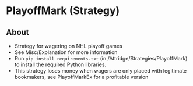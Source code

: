 # PlayoffMark (Strategy)

## About
 * Strategy for wagering on NHL playoff games
 * See Misc/Explanation for more information
 * Run `pip install requirements.txt` (in /Attridge/Strategies/PlayoffMark) to install the required Python libraries.
 * This strategy loses money when wagers are only placed with legitimate bookmakers, see PlayoffMarkEx for a profitable
 version
